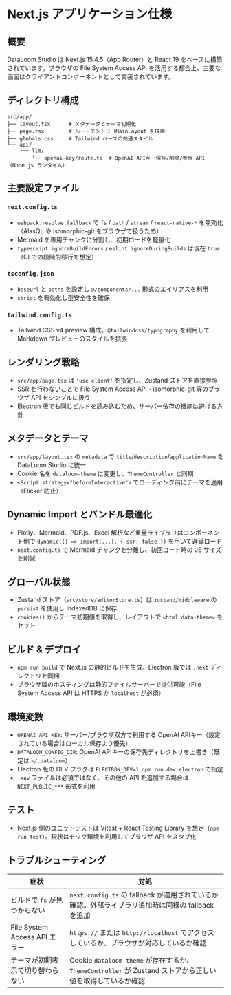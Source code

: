 # Next.js アプリケーション仕様

## 概要
DataLoom Studio は Next.js 15.4.5（App Router）と React 19 をベースに構築されています。ブラウザの File System Access API を活用する都合上、主要な画面はクライアントコンポーネントとして実装されています。

## ディレクトリ構成
```
src/app/
├── layout.tsx      # メタデータとテーマ初期化
├── page.tsx        # ルートエントリ（MainLayout を描画）
├── globals.css     # Tailwind ベースの共通スタイル
└── api/
    └── llm/
        └── openai-key/route.ts  # OpenAI APIキー保存/削除/参照 API（Node.js ランタイム）
```

## 主要設定ファイル
### `next.config.ts`
- `webpack.resolve.fallback` で `fs` / `path` / `stream` / `react-native-*` を無効化（AlasQL や isomorphic-git をブラウザで扱うため）
- Mermaid を専用チャンクに分割し、初期ロードを軽量化
- `typescript.ignoreBuildErrors` / `eslint.ignoreDuringBuilds` は現在 `true`（CI での段階的移行を想定）

### `tsconfig.json`
- `baseUrl` と `paths` を設定し `@/components/...` 形式のエイリアスを利用
- `strict` を有効化し型安全性を確保

### `tailwind.config.ts`
- Tailwind CSS v4 preview 構成。`@tailwindcss/typography` を利用して Markdown プレビューのスタイルを拡張

## レンダリング戦略
- `src/app/page.tsx` は `'use client'` を指定し、Zustand ストアを直接参照
- SSR を行わないことで File System Access API・isomorphic-git 等のブラウザ API をシンプルに扱う
- Electron 版でも同じビルドを読み込むため、サーバー依存の機能は避ける方針

## メタデータとテーマ
- `src/app/layout.tsx` の `metadata` で `title`/`description`/`applicationName` を DataLoom Studio に統一
- Cookie 名を `dataloom-theme` に変更し、`ThemeController` と同期
- `<Script strategy="beforeInteractive">` でローディング前にテーマを適用（Flicker 防止）

## Dynamic Import とバンドル最適化
- Plotly、Mermaid、PDF.js、Excel 解析など重量ライブラリはコンポーネント側で `dynamic(() => import(...), { ssr: false })` を用いて遅延ロード
- `next.config.ts` で Mermaid チャンクを分離し、初回ロード時の JS サイズを削減

## グローバル状態
- Zustand ストア（`src/store/editorStore.ts`）は `zustand/middleware` の `persist` を使用し IndexedDB に保存
- `cookies()` からテーマ初期値を取得し、レイアウトで `<html data-theme>` をセット

## ビルド & デプロイ
- `npm run build` で Next.js の静的ビルドを生成。Electron 版では `.next` ディレクトリを同梱
- ブラウザ版のホスティングは静的ファイルサーバーで提供可能（File System Access API は HTTPS か `localhost` が必須）

## 環境変数
- `OPENAI_API_KEY`: サーバー/ブラウザ双方で利用する OpenAI APIキー（設定されている場合はローカル保存より優先）
- `DATALOOM_CONFIG_DIR`: OpenAI APIキーの保存先ディレクトリを上書き（既定は `~/.dataloom`）
- Electron 版の DEV フラグは `ELECTRON_DEV=1 npm run dev:electron` で指定
- `.env` ファイルは必須ではなく、その他の API を追加する場合は `NEXT_PUBLIC_***` 形式を利用

## テスト
- Next.js 側のユニットテストは Vitest + React Testing Library を想定（`npm run test`）。現状はモック環境を利用してブラウザ API をスタブ化

## トラブルシューティング
| 症状 | 対処 |
| ---- | ---- |
| ビルドで `fs` が見つからない | `next.config.ts` の fallback が適用されているか確認。外部ライブラリ追加時は同様の fallback を追加 |
| File System Access API エラー | `https://` または `http://localhost` でアクセスしているか、ブラウザが対応しているか確認 |
| テーマが初期表示で切り替わらない | Cookie `dataloom-theme` が存在するか、`ThemeController` が Zustand ストアから正しい値を取得しているか確認 |
